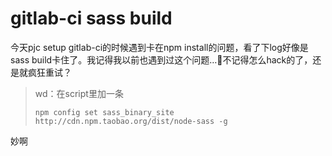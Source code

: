 # gitlab-ci sass build

今天pjc setup gitlab-ci的时候遇到卡在npm install的问题，看了下log好像是sass build卡住了。我记得我以前也遇到过这个问题…🤔不记得怎么hack的了，还是就疯狂重试？

> wd：在script里加一条
>
> `npm config set sass_binary_site http://cdn.npm.taobao.org/dist/node-sass -g`

妙啊


